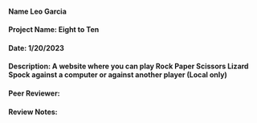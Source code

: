 #### Name Leo Garcia
#### Project Name: Eight to Ten
#### Date: 1/20/2023
#### Description: A website where you can play Rock Paper Scissors Lizard Spock against a computer or against another player (Local only)
#### Peer Reviewer: 
#### Review Notes: 